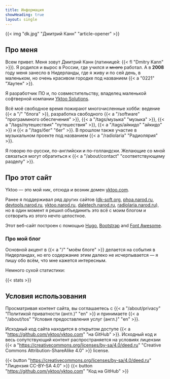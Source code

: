 ```yaml
---
title: Информация
showHeading: true
layout: single
---
```


{{< img "dk.jpg" "Дмитрий Канн" "article-opener" >}}

## Про меня

Всем привет. Меня зовут Дмитрий Канн (латиницей: {{< fl "Dmitry Kann" >}}). Я родился и вырос в России, где учился и ~~много~~ работал. А в **2008** году меня занесло в Нидерланды, где я живу и по сей день, в маленьком, но очень красивом городке под названием {{< a "0221" "Хаутен" >}}.

Я разработчик ПО и, по совместительству, владелец маленькой софтверной компании [Yktoo Solutions](https://yktoo.solutions).

Всё моё свободное время пожирают многочисленные хобби: ведение {{< a "/" "блога" >}}, разработка свободного {{< a "/software" "программного обеспечения" >}}, {{< a "/tags/музыка" "музыка" >}}, {{< a "/tags/путешествия" "путешествия" >}}, {{< a "/tags/айкидо" "айкидо" >}} и {{< a "/tags/бег" "бег" >}}. В прошлом также участие в музыкальном проекте под названием {{< a "/radiolaria" "Радиолярия" >}}.

Я говорю по-русски, по-английски и по-голландски. Желающие со мной связаться могут обратиться к {{< a "/about/contact" "соответствующему разделу" >}}.

## Про этот сайт

Yktoo — это мой ник, отсюда и возник домен <u>yktoo.com</u>.

Ранее я поддерживал ряд других сайтов (<u>dk-soft.org</u>, <u>phoa.narod.ru</u>, <u>devtools.narod.ru</u>, <u>yktoo.narod.ru</u>, <u>daletech.narod.ru</u>, <u>radiolaria.narod.ru</u>), но в один момент я решил объединить это всё с моим блогом и сотворить из этого нечто целостное.

Этот веб-сайт построен с помощью [Hugo](https://gohugo.io/), [Bootstrap](http://getbootstrap.com/) and [Font Awesome](https://fontawesome.com/).

### Про мой блог

Основной акцент в {{< a "/" "моём блоге" >}} делается на события в Нидерландах, но его содержание этим далеко не исчерпывается — я пишу обо всём, что мне кажется интересным.

Немного сухой статистики:

{{< stats >}}

## Условия использования

Просматривая контент сайта, вы соглашаетесь с {{< a "/about/privacy" "Политикой приватности (англ.)" "en" >}} и принимаете {{< a "/about/tos" "Условия предоставления услуг (англ.)" "en" >}}.

Исходный код сайта находится в открытом доступе {{< a "https://github.com/yktoo/yktoo.com" "на GitHub" >}}. Исходный код и весь сопутствующий контент распространяется на условиях лицензии {{< a "https://creativecommons.org/licenses/by-sa/4.0/deed.ru" "Creative Commons Attribution-ShareAlike 4.0" >}} license.

{{< button "https://creativecommons.org/licenses/by-sa/4.0/deed.ru" "<i class='fab fa-creative-commons'></i><i class='fab fa-creative-commons-by'></i><i class='fab fa-creative-commons-sa bycon'></i>Лицензия CC-BY-SA 4.0" >}}
{{< button "https://github.com/yktoo/yktoo.com" "<i class='fab fa-github bycon'></i>Код на GitHub" >}}